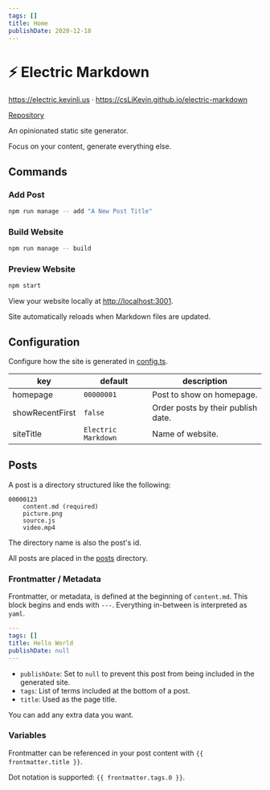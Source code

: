 ```yaml
---
tags: []
title: Home
publishDate: 2020-12-18
---
```


# ⚡ Electric Markdown

https://electric.kevinli.us · https://csLiKevin.github.io/electric-markdown

[Repository](https://github.com/csLiKevin/electric-markdown)

An opinionated static site generator.

Focus on your content, generate everything else.

## Commands

### Add Post

```bash
npm run manage -- add "A New Post Title"
```

### Build Website

```bash
npm run manage -- build
```

### Preview Website

```bash
npm start
```

View your website locally at [http://localhost:3001](http://localhost:3001).

Site automatically reloads when Markdown files are updated.

## Configuration

Configure how the site is generated in [config.ts](../../src/config.ts).

|key|default|description|
|---            |---                |---                               |
|homepage       |`00000001`         |Post to show on homepage.         |
|showRecentFirst|`false`            |Order posts by their publish date.|
|siteTitle      |`Electric Markdown`|Name of website.                  |

## Posts

A post is a directory structured like the following:

```text
00000123
    content.md (required)
    picture.png
    source.js
    video.mp4
```

The directory name is also the post's id.

All posts are placed in the [posts](../) directory.

### Frontmatter / Metadata

Frontmatter, or metadata, is defined at the beginning of `content.md`. This block begins and ends with `---`. Everything in-between is interpreted as `yaml`.

```yaml
---
tags: []
title: Hello World
publishDate: null
---
```

- `publishDate`: Set to `null` to prevent this post from being included in the generated site.
- `tags`: List of terms included at the bottom of a post.
- `title`: Used as the page title.

You can add any extra data you want.

### Variables

Frontmatter can be referenced in your post content with `{{ frontmatter.title }}`.

Dot notation is supported: `{{ frontmatter.tags.0 }}`.

